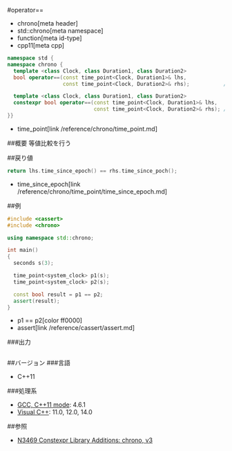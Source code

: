 #operator==
* chrono[meta header]
* std::chrono[meta namespace]
* function[meta id-type]
* cpp11[meta cpp]

```cpp
namespace std {
namespace chrono {
  template <class Clock, class Duration1, class Duration2>
  bool operator==(const time_point<Clock, Duration1>& lhs,
                  const time_point<Clock, Duration2>& rhs);           // C++11

  template <class Clock, class Duration1, class Duration2>
  constexpr bool operator==(const time_point<Clock, Duration1>& lhs,
                            const time_point<Clock, Duration2>& rhs); // C++14
}}
```
* time_point[link /reference/chrono/time_point.md]

##概要
等値比較を行う


##戻り値
```cpp
return lhs.time_since_epoch() == rhs.time_since_poch();
```
* time_since_epoch[link /reference/chrono/time_point/time_since_epoch.md]


##例
```cpp
#include <cassert>
#include <chrono>

using namespace std::chrono;

int main()
{
  seconds s(3);

  time_point<system_clock> p1(s);
  time_point<system_clock> p2(s);

  const bool result = p1 == p2;
  assert(result);
}
```
* p1 == p2[color ff0000]
* assert[link /reference/cassert/assert.md]

###出力
```
```

##バージョン
###言語
- C++11

###処理系
- [GCC, C++11 mode](/implementation.md#gcc): 4.6.1
- [Visual C++](/implementation.md#visual_cpp): 11.0, 12.0, 14.0

##参照
- [N3469 Constexpr Library Additions: chrono, v3](http://www.open-std.org/jtc1/sc22/wg21/docs/papers/2012/n3469.html)

